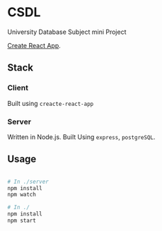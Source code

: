 # CSDL
University Database Subject mini Project

[Create React App](https://github.com/facebook/create-react-app).

## Stack

### Client

Built using `creacte-react-app`

### Server

Written in Node.js. Built Using `express`, `postgreSQL`.


## Usage

```sh

# In ./server
npm install
npm watch

# In ./
npm install
npm start
```
